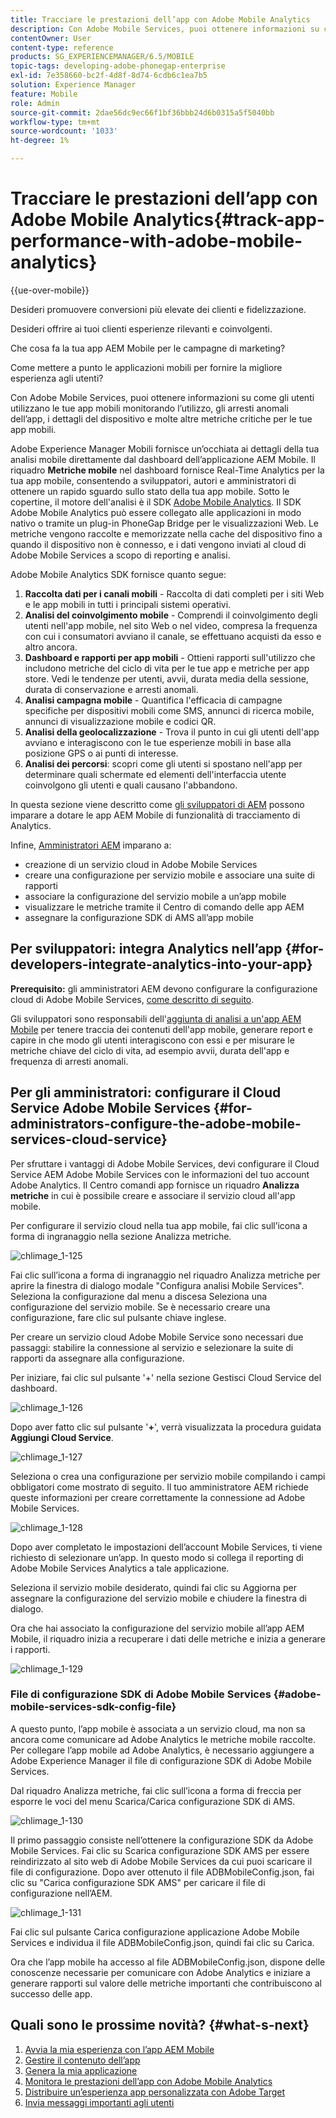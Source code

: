 ```yaml
---
title: Tracciare le prestazioni dell’app con Adobe Mobile Analytics
description: Con Adobe Mobile Services, puoi ottenere informazioni su come gli utenti utilizzano le tue app mobili monitorando l’utilizzo, gli arresti anomali dell’app, i dettagli del dispositivo e molte altre metriche critiche per le tue app mobili. Per ulteriori informazioni, segui questa pagina.
contentOwner: User
content-type: reference
products: SG_EXPERIENCEMANAGER/6.5/MOBILE
topic-tags: developing-adobe-phonegap-enterprise
exl-id: 7e358660-bc2f-4d8f-8d74-6cdb6c1ea7b5
solution: Experience Manager
feature: Mobile
role: Admin
source-git-commit: 2dae56dc9ec66f1bf36bbb24d6b0315a5f5040bb
workflow-type: tm+mt
source-wordcount: '1033'
ht-degree: 1%

---
```


# Tracciare le prestazioni dell’app con Adobe Mobile Analytics{#track-app-performance-with-adobe-mobile-analytics}

{{ue-over-mobile}}

Desideri promuovere conversioni più elevate dei clienti e fidelizzazione.

Desideri offrire ai tuoi clienti esperienze rilevanti e coinvolgenti.

Che cosa fa la tua app AEM Mobile per le campagne di marketing?

Come mettere a punto le applicazioni mobili per fornire la migliore esperienza agli utenti?

Con Adobe Mobile Services, puoi ottenere informazioni su come gli utenti utilizzano le tue app mobili monitorando l’utilizzo, gli arresti anomali dell’app, i dettagli del dispositivo e molte altre metriche critiche per le tue app mobili.

Adobe Experience Manager Mobili fornisce un’occhiata ai dettagli della tua analisi mobile direttamente dal dashboard dell’applicazione AEM Mobile. Il riquadro **Metriche mobile** nel dashboard fornisce Real-Time Analytics per la tua app mobile, consentendo a sviluppatori, autori e amministratori di ottenere un rapido sguardo sullo stato della tua app mobile. Sotto le copertine, il motore dell&#39;analisi è il SDK [Adobe Mobile Analytics](https://business.adobe.com/products/analytics/mobile-marketing.html). Il SDK Adobe Mobile Analytics può essere collegato alle applicazioni in modo nativo o tramite un plug-in PhoneGap Bridge per le visualizzazioni Web. Le metriche vengono raccolte e memorizzate nella cache del dispositivo fino a quando il dispositivo non è connesso, e i dati vengono inviati al cloud di Adobe Mobile Services a scopo di reporting e analisi.

Adobe Mobile Analytics SDK fornisce quanto segue:

1. **Raccolta dati per i canali mobili** - Raccolta di dati completi per i siti Web e le app mobili in tutti i principali sistemi operativi.
1. **Analisi del coinvolgimento mobile** - Comprendi il coinvolgimento degli utenti nell&#39;app mobile, nel sito Web o nel video, compresa la frequenza con cui i consumatori avviano il canale, se effettuano acquisti da esso e altro ancora.
1. **Dashboard e rapporti per app mobili** - Ottieni rapporti sull&#39;utilizzo che includono metriche del ciclo di vita per le tue app e metriche per app store. Vedi le tendenze per utenti, avvii, durata media della sessione, durata di conservazione e arresti anomali.
1. **Analisi campagna mobile** - Quantifica l&#39;efficacia di campagne specifiche per dispositivi mobili come SMS, annunci di ricerca mobile, annunci di visualizzazione mobile e codici QR.
1. **Analisi della geolocalizzazione** - Trova il punto in cui gli utenti dell&#39;app avviano e interagiscono con le tue esperienze mobili in base alla posizione GPS o ai punti di interesse.
1. **Analisi dei percorsi**: scopri come gli utenti si spostano nell&#39;app per determinare quali schermate ed elementi dell&#39;interfaccia utente coinvolgono gli utenti e quali causano l&#39;abbandono.

In questa sezione viene descritto come [gli sviluppatori di AEM](#developers) possono imparare a dotare le app AEM Mobile di funzionalità di tracciamento di Analytics.

Infine, [Amministratori AEM](#administrators) imparano a:

* creazione di un servizio cloud in Adobe Mobile Services
* creare una configurazione per servizio mobile e associare una suite di rapporti
* associare la configurazione del servizio mobile a un’app mobile
* visualizzare le metriche tramite il Centro di comando delle app AEM
* assegnare la configurazione SDK di AMS all’app mobile

## Per sviluppatori: integra Analytics nell’app {#for-developers-integrate-analytics-into-your-app}

**Prerequisito:** gli amministratori AEM devono configurare la configurazione cloud di Adobe Mobile Services, [come descritto di seguito](#amscloudserviceconfig).

Gli sviluppatori sono responsabili dell&#39;[aggiunta di analisi a un&#39;app AEM Mobile](/help/mobile/phonegap-add-analytics-to-apps.md) per tenere traccia dei contenuti dell&#39;app mobile, generare report e capire in che modo gli utenti interagiscono con essi e per misurare le metriche chiave del ciclo di vita, ad esempio avvii, durata dell&#39;app e frequenza di arresti anomali.

## Per gli amministratori: configurare il Cloud Service Adobe Mobile Services {#for-administrators-configure-the-adobe-mobile-services-cloud-service}

Per sfruttare i vantaggi di Adobe Mobile Services, devi configurare il Cloud Service AEM Adobe Mobile Services con le informazioni del tuo account Adobe Analytics. Il Centro comandi app fornisce un riquadro **Analizza metriche** in cui è possibile creare e associare il servizio cloud all&#39;app mobile.

Per configurare il servizio cloud nella tua app mobile, fai clic sull’icona a forma di ingranaggio nella sezione Analizza metriche.

![chlimage_1-125](assets/chlimage_1-125.png)

Fai clic sull’icona a forma di ingranaggio nel riquadro Analizza metriche per aprire la finestra di dialogo modale &quot;Configura analisi Mobile Services&quot;. Seleziona la configurazione dal menu a discesa Seleziona una configurazione del servizio mobile. Se è necessario creare una configurazione, fare clic sul pulsante chiave inglese.

Per creare un servizio cloud Adobe Mobile Service sono necessari due passaggi: stabilire la connessione al servizio e selezionare la suite di rapporti da assegnare alla configurazione.

Per iniziare, fai clic sul pulsante &#39;+&#39; nella sezione Gestisci Cloud Service del dashboard.

![chlimage_1-126](assets/chlimage_1-126.png)

Dopo aver fatto clic sul pulsante &#39;**+**&#39;, verrà visualizzata la procedura guidata **Aggiungi Cloud Service**.

![chlimage_1-127](assets/chlimage_1-127.png)

Seleziona o crea una configurazione per servizio mobile compilando i campi obbligatori come mostrato di seguito. Il tuo amministratore AEM richiede queste informazioni per creare correttamente la connessione ad Adobe Mobile Services.

![chlimage_1-128](assets/chlimage_1-128.png)

Dopo aver completato le impostazioni dell’account Mobile Services, ti viene richiesto di selezionare un’app. In questo modo si collega il reporting di Adobe Mobile Services Analytics a tale applicazione.

Seleziona il servizio mobile desiderato, quindi fai clic su Aggiorna per assegnare la configurazione del servizio mobile e chiudere la finestra di dialogo.

Ora che hai associato la configurazione del servizio mobile all’app AEM Mobile, il riquadro inizia a recuperare i dati delle metriche e inizia a generare i rapporti.

![chlimage_1-129](assets/chlimage_1-129.png)

### File di configurazione SDK di Adobe Mobile Services {#adobe-mobile-services-sdk-config-file}

A questo punto, l’app mobile è associata a un servizio cloud, ma non sa ancora come comunicare ad Adobe Analytics le metriche mobile raccolte. Per collegare l’app mobile ad Adobe Analytics, è necessario aggiungere a Adobe Experience Manager il file di configurazione SDK di Adobe Mobile Services.

Dal riquadro Analizza metriche, fai clic sull’icona a forma di freccia per esporre le voci del menu Scarica/Carica configurazione SDK di AMS.

![chlimage_1-130](assets/chlimage_1-130.png)

Il primo passaggio consiste nell’ottenere la configurazione SDK da Adobe Mobile Services. Fai clic su Scarica configurazione SDK AMS per essere reindirizzato al sito web di Adobe Mobile Services da cui puoi scaricare il file di configurazione. Dopo aver ottenuto il file ADBMobileConfig.json, fai clic su &quot;Carica configurazione SDK AMS&quot; per caricare il file di configurazione nell’AEM.

![chlimage_1-131](assets/chlimage_1-131.png)

Fai clic sul pulsante Carica configurazione applicazione Adobe Mobile Services e individua il file ADBMobileConfig.json, quindi fai clic su Carica.

Ora che l’app mobile ha accesso al file ADBMobileConfig.json, dispone delle conoscenze necessarie per comunicare con Adobe Analytics e iniziare a generare rapporti sul valore delle metriche importanti che contribuiscono al successo delle app.

## Quali sono le prossime novità? {#what-s-next}

1. [Avvia la mia esperienza con l’app AEM Mobile](/help/mobile/starting-aem-phonegap-app.md)
1. [Gestire il contenuto dell’app](/help/mobile/phonegap-manage-app-content.md)
1. [Genera la mia applicazione](/help/mobile/building-app-mobile-phonegap.md)
1. [Monitora le prestazioni dell’app con Adobe Mobile Analytics](/help/mobile/phonegap-intro-to-app-analytics.md)
1. [Distribuire un’esperienza app personalizzata con Adobe Target](/help/mobile/phonegap-aem-mobile-content-personalization.md)
1. [Invia messaggi importanti agli utenti](/help/mobile/phonegap-push-notifications.md)

